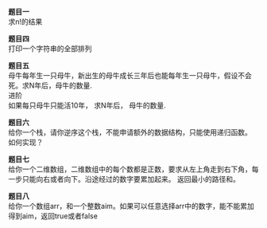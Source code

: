 **题目一**
\
求n!的结果

**题目四**
\
打印一个字符串的全部排列

**题目五**
\
母牛每年生一只母牛，新出生的母牛成长三年后也能每年生一只母牛，假设不会死。求N年后，母牛的数量.
\
进阶
\
如果每只母牛只能活10年， 求N年后， 母牛的数量.

**题目六**
\
给你一个栈，请你逆序这个栈，不能申请额外的数据结构，只能使用递归函数。 如何实现？

**题目七**
\
给你一个二维数组，二维数组中的每个数都是正数，要求从左上角走到右下角，每一步只能向右或者向下。沿途经过的数字要累加起来。 返回最小的路径和。

**题目八**
\
给你一个数组arr，和一个整数aim。如果可以任意选择arr中的数字，能不能累加得到aim，返回true或者false
